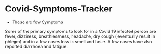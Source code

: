 # Covid-Symptoms-Tracker

- These are few Symptoms

Some of the primary symptoms to look for in a Covid 19 infected person are fever, dizziness, breathlessness, headache, dry cough ( eventually result in phlegm) and in a few cases loss in smell and taste. A few cases have also reported diarrhoea and fatigue.
